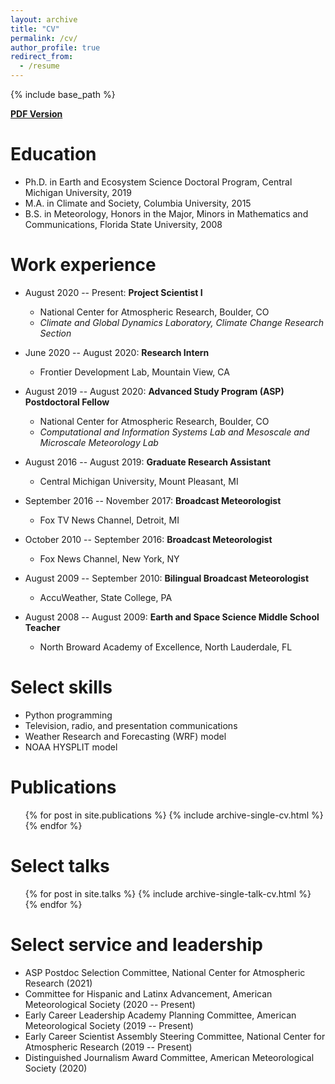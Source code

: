 ```yaml
---
layout: archive
title: "CV"
permalink: /cv/
author_profile: true
redirect_from:
  - /resume
---
```


{% include base_path %}

**[PDF Version](https://staff.ucar.edu/sites/default/files/CVs/MolinaCV.docx%20%281%29.pdf)**

Education
======
* Ph.D. in Earth and Ecosystem Science Doctoral Program, Central Michigan University, 2019
* M.A. in Climate and Society, Columbia University, 2015
* B.S. in Meteorology, Honors in the Major, Minors in Mathematics and Communications, Florida State University, 2008

Work experience
======
* August 2020 -- Present: **Project Scientist I**
  * National Center for Atmospheric Research, Boulder, CO
  * _Climate and Global Dynamics Laboratory, Climate Change Research Section_

* June 2020 -- August 2020: **Research Intern**
  * Frontier Development Lab, Mountain View, CA
  
* August 2019 -- August 2020: **Advanced Study Program (ASP) Postdoctoral Fellow**
  * National Center for Atmospheric Research, Boulder, CO
  * _Computational and Information Systems Lab and Mesoscale and Microscale Meteorology Lab_
  
* August 2016 -- August 2019: **Graduate Research Assistant**
  * Central Michigan University, Mount Pleasant, MI
  
* September 2016 -- November 2017: **Broadcast Meteorologist**
  * Fox TV News Channel, Detroit, MI
  
* October 2010 -- September 2016: **Broadcast Meteorologist**
  * Fox News Channel, New York, NY
  
* August 2009 -- September 2010: **Bilingual Broadcast Meteorologist**
  * AccuWeather, State College, PA
  
* August 2008 -- August 2009: **Earth and Space Science Middle School Teacher**
  * North Broward Academy of Excellence, North Lauderdale, FL
  
Select skills
======
* Python programming
* Television, radio, and presentation communications
* Weather Research and Forecasting (WRF) model
* NOAA HYSPLIT model

Publications
======
  <ul>{% for post in site.publications %}
    {% include archive-single-cv.html %}
  {% endfor %}</ul>
  
Select talks
======
  <ul>{% for post in site.talks %}
    {% include archive-single-talk-cv.html %}
  {% endfor %}</ul>
  
Select service and leadership
======
* ASP Postdoc Selection Committee, National Center for Atmospheric Research (2021)
* Committee for Hispanic and Latinx Advancement, American Meteorological Society (2020 -- Present)
* Early Career Leadership Academy Planning Committee, American Meteorological Society (2019 -- Present)
* Early Career Scientist Assembly Steering Committee, National Center for Atmospheric Research (2019 -- Present)
* Distinguished Journalism Award Committee, American Meteorological Society (2020)

